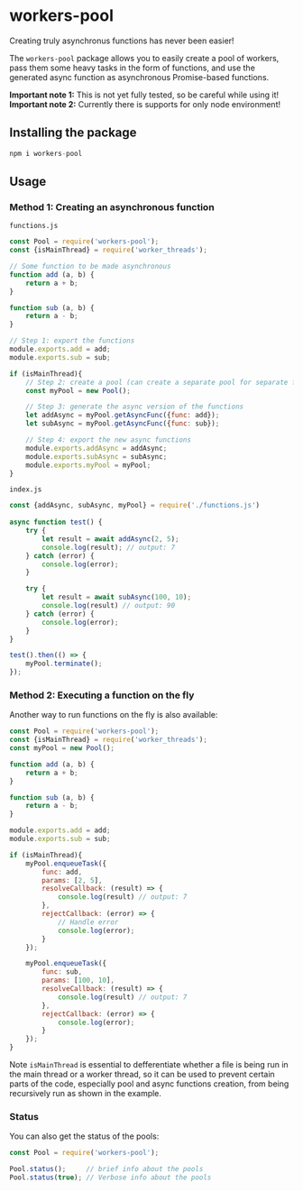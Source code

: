 # workers-pool
Creating truly asynchronus functions has never been easier!   

The `workers-pool` package allows you to easily create a pool of workers, pass them
some heavy tasks in the form of functions, and use the generated async function as 
asynchronous Promise-based functions.

**Important note 1:** This is not yet fully tested, so be careful while using it!  
**Important note 2:** Currently there is supports for only node environment!

## Installing the package
```js
npm i workers-pool
```

## Usage
### Method 1: Creating an asynchronous function

`functions.js`
```js
const Pool = require('workers-pool');
const {isMainThread} = require('worker_threads');

// Some function to be made asynchronous
function add (a, b) {
    return a + b;
}

function sub (a, b) {
    return a - b;
}

// Step 1: export the functions
module.exports.add = add;
module.exports.sub = sub;

if (isMainThread){
    // Step 2: create a pool (can create a separate pool for separate functions)
    const myPool = new Pool();

    // Step 3: generate the async version of the functions
    let addAsync = myPool.getAsyncFunc({func: add});
    let subAsync = myPool.getAsyncFunc({func: sub});

    // Step 4: export the new async functions
    module.exports.addAsync = addAsync;
    module.exports.subAsync = subAsync;
    module.exports.myPool = myPool;
}
```

`index.js`
```js
const {addAsync, subAsync, myPool} = require('./functions.js')
    
async function test() {
    try {
        let result = await addAsync(2, 5);
        console.log(result); // output: 7
    } catch (error) {
        console.log(error);
    }

    try {
        let result = await subAsync(100, 10);
        console.log(result) // output: 90
    } catch (error) {
        console.log(error);
    }
}

test().then(() => {
    myPool.terminate();
});
```
### Method 2: Executing a function on the fly
Another way to run functions on the fly is also available: 

```js
const Pool = require('workers-pool');
const {isMainThread} = require('worker_threads');
const myPool = new Pool();

function add (a, b) {
    return a + b;
}

function sub (a, b) {
    return a - b;
}

module.exports.add = add;
module.exports.sub = sub;

if (isMainThread){
    myPool.enqueueTask({
        func: add, 
        params: [2, 5], 
        resolveCallback: (result) => {
            console.log(result) // output: 7
        },
        rejectCallback: (error) => {
            // Handle error
            console.log(error);
        }
    });

    myPool.enqueueTask({
        func: sub,
        params: [100, 10],
        resolveCallback: (result) => {
            console.log(result) // output: 7
        },
        rejectCallback: (error) => {
            console.log(error);
        }
    });
}
```
Note `isMainThread` is essential to defferentiate whether a file is being run in the main 
thread or a worker thread, so it can be used to prevent certain parts of the code, especially 
pool and async functions creation, from being recursively run as shown in the example.

### Status
You can also get the status of the pools:
```js
const Pool = require('workers-pool');

Pool.status();     // brief info about the pools
Pool.status(true); // Verbose info about the pools
```
